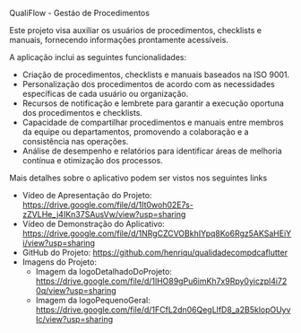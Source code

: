 QualiFlow - Gestáo de Procedimentos

Este projeto visa auxiliar os usuários de procedimentos, checklists e manuais, fornecendo informações prontamente acessíveis.

A aplicação inclui as seguintes funcionalidades:
 - Criação de procedimentos, checklists e manuais baseados na ISO 9001.
 - Personalização dos procedimentos de acordo com as necessidades específicas de cada usuário ou organização.
 - Recursos de notificação e lembrete para garantir a execução oportuna dos procedimentos e checklists.
 - Capacidade de compartilhar procedimentos e manuais entre membros da equipe ou departamentos, promovendo a colaboração e a consistência nas operações.
 - Análise de desempenho e relatórios para identificar áreas de melhoria contínua e otimização dos processos.

 Mais detalhes sobre o aplicativo podem ser vistos nos seguintes links

  - Vídeo de Apresentação do Projeto: https://drive.google.com/file/d/1It0woh02E7s-zZVLHe_j4IKn37SAusVw/view?usp=sharing
  - Vídeo de Demonstração do Aplicativo: https://drive.google.com/file/d/1NRgCZCVOBkhIYpq8Ko6Rgz5AKSaHEiYi/view?usp=sharing
  - GitHub do Projeto: https://github.com/henriqu/qualidadecompdcaflutter
  - Imagens do Projeto:
     - Imagem da logoDetalhadoDoProjeto: https://drive.google.com/file/d/1lHO89gPu6imKh7x9Rpy0yiczpl4i720q/view?usp=sharing
     - Imagem da logoPequenoGeral: https://drive.google.com/file/d/1FCfL2dn06QegLlfD8_a2B5klopOUyvIc/view?usp=sharing